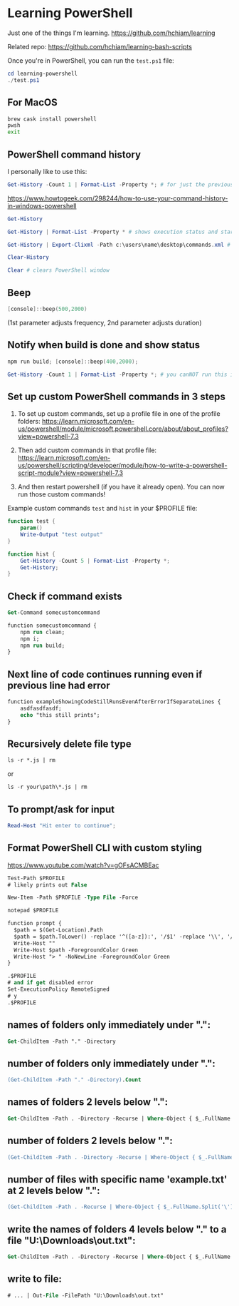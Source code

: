 # Learning PowerShell

Just one of the things I'm learning. <https://github.com/hchiam/learning>

Related repo: <https://github.com/hchiam/learning-bash-scripts>

Once you're in PowerShell, you can run the `test.ps1` file:

```powershell
cd learning-powershell
./test.ps1
```

## For MacOS

```bash
brew cask install powershell
pwsh
exit
```

## PowerShell command history

I personally like to use this:

```ps1
Get-History -Count 1 | Format-List -Property *; # for just the previous/last command
```

https://www.howtogeek.com/298244/how-to-use-your-command-history-in-windows-powershell

```ps1
Get-History

Get-History | Format-List -Property * # shows execution status and start/end times

Get-History | Export-Clixml -Path c:\users\name\desktop\commands.xml # saves history to a file

Clear-History

Clear # clears PowerShell window
```

## Beep

```ps1
[console]::beep(500,2000)
```

(1st parameter adjusts frequency, 2nd parameter adjusts duration)

## Notify when build is done and show status

```ps1
npm run build; [console]::beep(400,2000);

Get-History -Count 1 | Format-List -Property *; # you canNOT run this in a one-liner combined with the previous command, because I found it ends up printing history for the last one-liner that you entered, not for the combined one-liner that includes this history command
```

## Set up custom PowerShell commands in 3 steps

1) To set up custom commands, set up a profile file in one of the profile folders: 
https://learn.microsoft.com/en-us/powershell/module/microsoft.powershell.core/about/about_profiles?view=powershell-7.3

2) Then add custom commands in that profile file: 
https://learn.microsoft.com/en-us/powershell/scripting/developer/module/how-to-write-a-powershell-script-module?view=powershell-7.3

3) And then restart powershell (if you have it already open). You can now run those custom commands!

Example custom commands `test` and `hist` in your $PROFILE file: 

```ps1
function test {
    param()
    Write-Output "test output"
}

function hist {
    Get-History -Count 5 | Format-List -Property *;
    Get-History;
}
```

## Check if command exists

```ps
Get-Command somecustomcommand

function somecustomcommand {
    npm run clean;
    npm i;
    npm run build;
}
```

## Next line of code continues running even if previous line had error

```ps
function exampleShowingCodeStillRunsEvenAfterErrorIfSeparateLines {
    asdfasdfasdf;
    echo "this still prints";
}
```

## Recursively delete file type

```ps
ls -r *.js | rm
```

or

```ps
ls -r your\path\*.js | rm
```

## To prompt/ask for input

```ps1
Read-Host "Hit enter to continue";
```

## Format PowerShell CLI with custom styling

https://www.youtube.com/watch?v=gOFsACMBEac

```ps
Test-Path $PROFILE
# likely prints out False

New-Item -Path $PROFILE -Type File -Force

notepad $PROFILE
```

```txt
function prompt {
  $path = $(Get-Location).Path
  $path = $path.ToLower() -replace '^([a-z]):', '/$1' -replace '\\', '/' # unix style path
  Write-Host ""
  Write-Host $path -ForegroundColor Green
  Write-Host "> " -NoNewLine -ForegroundColor Green
}
```

```ps
.$PROFILE
# and if get disabled error
Set-ExecutionPolicy RemoteSigned
# y
.$PROFILE
```

## names of folders only immediately under ".": 
```ps
Get-ChildItem -Path "." -Directory
```

## number of folders only immediately under ".": 
```ps
(Get-ChildItem -Path "." -Directory).Count
```

## names of folders 2 levels below ".": 
```ps
Get-ChildItem -Path . -Directory -Recurse | Where-Object { $_.FullName.Split('\').Count -eq ((Get-Location).Path.Split('\').Count + 2) }
```

## number of folders 2 levels below ".": 
```ps
(Get-ChildItem -Path . -Directory -Recurse | Where-Object { $_.FullName.Split('\').Count -eq ((Get-Location).Path.Split('\').Count + 2) }).Count
```

## number of files with specific name 'example.txt' at 2 levels below ".": 
```ps
(Get-ChildItem -Path . -Recurse | Where-Object { $_.FullName.Split('\').Count -eq ((Get-Location).Path.Split('\').Count + 2) -and $_.Name -eq 'example.txt' }).Count
```

## write the names of folders 4 levels below "." to a file "U:\Downloads\out.txt":
```ps
Get-ChildItem -Path . -Directory -Recurse | Where-Object { $_.FullName.Split('\').Count -eq ((Get-Location).Path.Split('\').Count + 4) } | Out-File -FilePath "U:\Downloads\out.txt"
```

## write to file:

```ps
# ... | Out-File -FilePath "U:\Downloads\out.txt"
```
